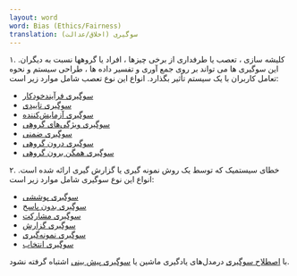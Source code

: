 ```yaml
---
layout: word
word: Bias (Ethics/Fairness)
translation: سوگیری (اخلاق/عدالت)
---
```


۱. کلیشه سازی ، تعصب یا طرفداری از برخی چیزها ، افراد یا گروهها نسبت به دیگران. این سوگیری ها می تواند بر روی جمع آوری و تفسیر داده ها ، طراحی سیستم و نحوه تعامل کاربران با یک سیستم تأثیر بگذارد. انواع این نوع تعصب شامل موارد زیر است:

- [سوگیری فرآیندخودکار](A/automation-bias)
- [سوگیری تاییدی](c/confirmation_bias)
- [سوگیری آزمایش‌کننده](c/confirmation_bias)[](g/group_attribution_bias)
- [سوگیری ویژگی‌های گروهی](g/group_attribution_bias)[](i/implicit_bias)
- [سوگیری ضمنی](i/implicit_bias)
- [سوگیری درون گروهی](i/in-group_bias)
- [سوگیری همگن برون گروهی](o/out-group_homogeneity_bias)

۲. خطای سیستمیک که توسط یک روش نمونه گیری یا گزارش گیری ارائه شده است. انواع این نوع سوگیری شامل موارد زیر است:

- [سوگیری پوششی](s/selection_bias)
- [سوگیری بدون پاسخ](s/selection_bias)
- [سوگیری مشارکت](p/participation_bias)
- [سوگیری گزارش](r/reporting_bias)
- [سوگیری نمونه‌گیری](s/selection_bias)
- [سوگیری انتخاب](s/selection_bias)

با [اصطلاح سوگیری](b/bias) درمدل‌های یادگیری ماشین یا [سوگیری پیش بینی](p/prediction_bias) اشتباه گرفته نشود.

